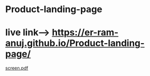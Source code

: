 # Product-landing-page
# live link-->  https://er-ram-anuj.github.io/Product-landing-page/
[screen.pdf](https://github.com/Er-Ram-Anuj/Product-landing-page/files/12161289/screen.pdf)
